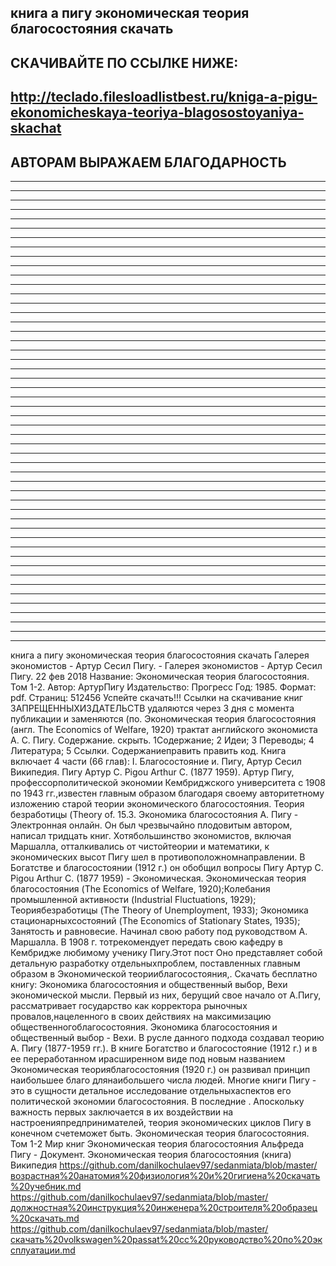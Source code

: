 книга а пигу экономическая теория благосостояния скачать
--------------------------------------------------
СКАЧИВАЙТЕ ПО ССЫЛКЕ НИЖЕ:
--------------------------------------------------
http://teclado.filesloadlistbest.ru/kniga-a-pigu-ekonomicheskaya-teoriya-blagosostoyaniya-skachat
--------------------------------------------------
АВТОРАМ ВЫРАЖАЕМ БЛАГОДАРНОСТЬ
--------------------------------------------------
--------------------------------------------------
--------------------------------------------------
--------------------------------------------------
--------------------------------------------------
--------------------------------------------------
--------------------------------------------------
--------------------------------------------------
--------------------------------------------------
--------------------------------------------------
--------------------------------------------------
--------------------------------------------------
--------------------------------------------------
--------------------------------------------------
--------------------------------------------------
--------------------------------------------------
--------------------------------------------------
--------------------------------------------------
--------------------------------------------------
--------------------------------------------------
--------------------------------------------------
--------------------------------------------------
--------------------------------------------------
--------------------------------------------------
--------------------------------------------------
--------------------------------------------------
--------------------------------------------------
--------------------------------------------------
--------------------------------------------------
--------------------------------------------------
--------------------------------------------------
--------------------------------------------------
--------------------------------------------------
--------------------------------------------------
--------------------------------------------------
--------------------------------------------------
--------------------------------------------------
--------------------------------------------------
--------------------------------------------------
--------------------------------------------------
--------------------------------------------------
--------------------------------------------------
--------------------------------------------------
--------------------------------------------------
--------------------------------------------------
--------------------------------------------------
--------------------------------------------------
--------------------------------------------------
--------------------------------------------------
--------------------------------------------------
--------------------------------------------------
книга а пигу экономическая теория благосостояния скачать Галерея экономистов - Артур Сесил Пигу. - Галерея экономистов - Артур Сесил Пигу. 22 фев 2018  Название: Экономическая теория благосостояния. Том 1-2. Автор: АртурПигу Издательство: Прогресс Год: 1985. Формат: pdf. Страниц: 512456 Успейте скачать!!! Ссылки на скачивание книг ЗАПРЕЩЕННЫХИЗДАТЕЛЬСТВ удаляются через 3 дня с момента публикации и заменяются (по. Экономическая теория благосостояния (англ. The Economics of Welfare, 1920)  трактат английского экономиста А. С. Пигу. Содержание. скрыть. 1Содержание; 2 Идеи; 3 Переводы; 4 Литература; 5 Ссылки. Содержаниеправить  править код. Книга включает 4 части (66 глав): I. Благосостояние и. Пигу, Артур Сесил  Википедия. Пигу Артур С. Pigou Arthur С. (1877  1959). Артур Пигу, профессорполитической экономии Кембриджского университета с 1908 по 1943 гг.,известен главным образом благодаря своему авторитетному изложению старой теории экономического благосостояния. Теория безработицы (Theory of. 15.3. Экономика благосостояния А. Пигу - Электронная онлайн. Он был чрезвычайно плодовитым автором, написал тридцать книг. Хотябольшинство экономистов, включая Маршалла, отталкивались от чистойтеории и математики, к экономических высот Пигу шел в противоположномнаправлении. В Богатстве и благосостоянии (1912 г.) он обобщил вопросы
Пигу Артур С. Pigou Arthur С. (1877  1959) - Экономическая. Экономическая теория благосостояния (The Economics of Welfare, 1920);Колебания промышленной активности (Industrial Fluctuations, 1929); Теориябезработицы (The Theory of Unemployment, 1933); Экономика стационарныхсостояний (The Economics of Stationary States, 1935); Занятость и равновесие. Начинал свою работу под руководством А. Маршалла. В 1908 г. тотрекомендует передать свою кафедру в Кембридже любимому ученику Пигу.Этот пост  Оно представляет собой детальную разработку отдельныхпроблем, поставленных главным образом в Экономической теорииблагосостояния,. Скачать бесплатно книгу: Экономика благосостояния и общественный выбор, Вехи экономической мысли.  Первый из них, берущий свое начало от А.Пигу, рассматривает государство как корректора рыночных провалов,нацеленного в своих действиях на максимизацию общественногоблагосостояния. Экономика благосостояния и общественный выбор - Вехи. В русле данного подхода создавал теорию А. Пигу (1877-1959 гг.). В книге Богатство и благосостояние (1912 г.) и в ее переработанном ирасширенном виде под новым названием Экономическая теорияблагосостояния (1920 г.) он развивал принцип наибольшее благо длянаибольшего числа людей. Многие книги Пигу - это в сущности детальное исследование отдельныхаспектов его политической экономии благосостояния. В последние . Апоскольку важность первых заключается в их воздействии на настроенияпредпринимателей, теория экономических циклов Пигу в конечном счетеможет быть. Экономическая теория благосостояния. Том 1-2  Мир книг
Экономическая теория благосостояния Альфреда Пигу - Документ. Экономическая теория благосостояния (книга)  Википедия
https://github.com/danilkochulaev97/sedanmiata/blob/master/возрастная%20анатомия%20физиология%20и%20гигиена%20скачать%20учебник.md
https://github.com/danilkochulaev97/sedanmiata/blob/master/должностная%20инструкция%20инженера%20строителя%20образец%20скачать.md
https://github.com/danilkochulaev97/sedanmiata/blob/master/скачать%20volkswagen%20passat%20cc%20руководство%20по%20эксплуатации.md